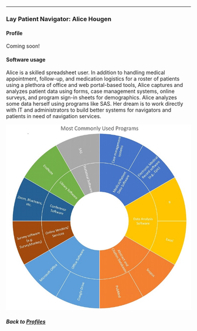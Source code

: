 ---
### Lay Patient Navigator: Alice Hougen
#### Profile

Coming soon!
<br>

#### Software usage
Alice is a skilled spreadsheet user. In addition to handling medical appointment, follow-up, and medication logistics for a roster of patients using a plethora of office and web portal-based tools, Alice captures and analyzes patient data using forms, case management systems, online surveys, and program sign-in sheets for demographics. Alice analyzes some data herself using programs like SAS. Her dream is to work directly with IT and administrators to build better systems for navigators and patients in need of navigation services.

![](../../images/LayPatientNavigator_SC.jpg)

##### Back to [Profiles](index.md)
